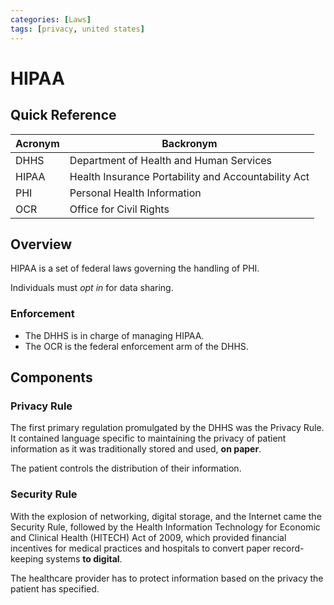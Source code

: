 ```yaml
---
categories: [Laws]
tags: [privacy, united states]
---
```


# HIPAA

## Quick Reference

| Acronym | Backronym |
| - | - |
| DHHS | Department of Health and Human Services |
| HIPAA | Health Insurance Portability and Accountability Act |
| PHI | Personal Health Information |
| OCR | Office for Civil Rights |

## Overview

HIPAA is a set of federal laws governing the handling of PHI.

Individuals must *opt in* for data sharing.

### Enforcement

- The DHHS is in charge of managing HIPAA.
- The OCR is the federal enforcement arm of the DHHS.

## Components

### Privacy Rule

The first primary regulation promulgated by the DHHS was the Privacy Rule. It contained language specific to maintaining the privacy of patient information as it was traditionally stored and used, **on paper**.

The patient controls the distribution of their information.

### Security Rule

With the explosion of networking, digital storage, and the Internet came the Security Rule, followed by the Health Information Technology for Economic and Clinical Health (HITECH) Act of 2009, which provided financial incentives for medical practices and hospitals to convert paper record-keeping systems **to digital**.

The healthcare provider has to protect information based on the privacy the patient has specified.
